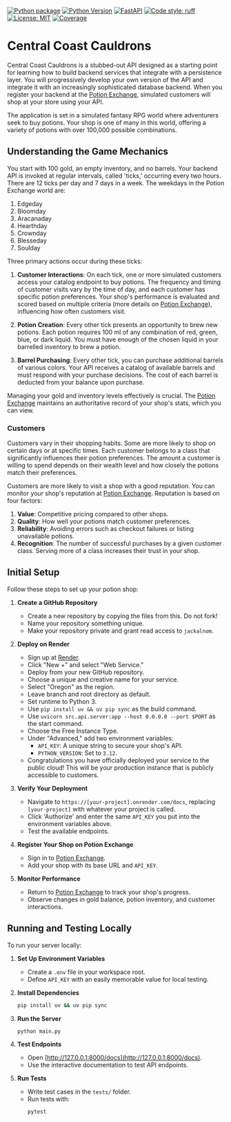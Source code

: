 [![Python package](https://github.com/{username}/{repository}/actions/workflows/python-package.yml/badge.svg)](https://github.com/{username}/{repository}/actions/workflows/python-package.yml)
[![Python Version](https://img.shields.io/badge/python-3.12-blue.svg)](https://www.python.org/downloads/release/python-3120/)
[![FastAPI](https://img.shields.io/badge/FastAPI-0.103.0-009688.svg?&logo=FastAPI&logoColor=white)](https://fastapi.tiangolo.com/)
[![Code style: ruff](https://img.shields.io/badge/code%20style-ruff-000000.svg)](https://github.com/astral-sh/ruff)
[![License: MIT](https://img.shields.io/badge/License-MIT-yellow.svg)](https://opensource.org/licenses/MIT)
[![Coverage](https://img.shields.io/badge/Coverage-80%25-brightgreen.svg)](https://github.com/{username}/{repository}/actions)

# Central Coast Cauldrons

Central Coast Cauldrons is a stubbed-out API designed as a starting point for learning how to build backend services that integrate with a persistence layer. You will progressively develop your own version of the API and integrate it with an increasingly sophisticated database backend. When you register your backend at the [Potion Exchange](https://potion-exchange.vercel.app/), simulated customers will shop at your store using your API.

The application is set in a simulated fantasy RPG world where adventurers seek to buy potions. Your shop is one of many in this world, offering a variety of potions with over 100,000 possible combinations.

## Understanding the Game Mechanics

You start with 100 gold, an empty inventory, and no barrels. Your backend API is invoked at regular intervals, called 'ticks,' occurring every two hours. There are 12 ticks per day and 7 days in a week. The weekdays in the Potion Exchange world are:

1. Edgeday
2. Bloomday
3. Aracanaday
4. Hearthday
5. Crownday
6. Blesseday
7. Soulday

Three primary actions occur during these ticks:

1. **Customer Interactions**: On each tick, one or more simulated customers access your catalog endpoint to buy potions. The frequency and timing of customer visits vary by the time of day, and each customer has specific potion preferences. Your shop's performance is evaluated and scored based on multiple criteria (more details on [Potion Exchange](https://potion-exchange.vercel.app/)), influencing how often customers visit.

2. **Potion Creation**: Every other tick presents an opportunity to brew new potions. Each potion requires 100 ml of any combination of red, green, blue, or dark liquid. You must have enough of the chosen liquid in your barrelled inventory to brew a potion.

3. **Barrel Purchasing**: Every other tick, you can purchase additional barrels of various colors. Your API receives a catalog of available barrels and must respond with your purchase decisions. The cost of each barrel is deducted from your balance upon purchase.

Managing your gold and inventory levels effectively is crucial. The [Potion Exchange](https://potion-exchange.vercel.app/) maintains an authoritative record of your shop's stats, which you can view.

### Customers

Customers vary in their shopping habits. Some are more likely to shop on certain days or at specific times. Each customer belongs to a class that significantly influences their potion preferences. The amount a customer is willing to spend depends on their wealth level and how closely the potions match their preferences.

Customers are more likely to visit a shop with a good reputation. You can monitor your shop's reputation at [Potion Exchange](https://potion-exchange.vercel.app/). Reputation is based on four factors:

1. **Value**: Competitive pricing compared to other shops.
2. **Quality**: How well your potions match customer preferences.
3. **Reliability**: Avoiding errors such as checkout failures or listing unavailable potions.
4. **Recognition**: The number of successful purchases by a given customer class. Serving more of a class increases their trust in your shop.

## Initial Setup

Follow these steps to set up your potion shop:

1. **Create a GitHub Repository**
   - Create a new repository by copying the files from this. Do not fork!
   - Name your repository something unique.
   - Make your repository private and grant read access to `jackalnom`.

2. **Deploy on Render**
   - Sign up at [Render](https://render.com/).
   - Click "New +" and select "Web Service."
   - Deploy from your new GitHub repository.
   - Choose a unique and creative name for your service.
   - Select "Oregon" as the region.
   - Leave branch and root directory as default.
   - Set runtime to Python 3.
   - Use `pip install uv && uv pip sync` as the build command.
   - Use `uvicorn src.api.server:app --host 0.0.0.0 --port $PORT` as the start command.
   - Choose the Free Instance Type.
   - Under "Advanced," add two environment variables:
     - `API_KEY`: A unique string to secure your shop's API.
     - `PYTHON_VERSION`: Set to `3.12`.
   - Congratulations you have officially deployed your service to the public cloud! This will be your production instance that is publicly accessible to customers.

3. **Verify Your Deployment**
   - Navigate to `https://[your-project].onrender.com/docs`, replacing `[your-project]` with whatever your project is called.
   - Click 'Authorize' and enter the same `API_KEY` you put into the environment variables above.
   - Test the available endpoints.

4. **Register Your Shop on Potion Exchange**
   - Sign in to [Potion Exchange](https://potion-exchange.vercel.app/).
   - Add your shop with its base URL and `API_KEY`.

5. **Monitor Performance**
   - Return to [Potion Exchange](https://potion-exchange.vercel.app/) to track your shop's progress.
   - Observe changes in gold balance, potion inventory, and customer interactions.

## Running and Testing Locally

To run your server locally:

1. **Set Up Environment Variables**
   - Create a `.env` file in your workspace root.
   - Define `API_KEY` with an easily memorable value for local testing.

2. **Install Dependencies**
   ```sh
   pip install uv && uv pip sync
   ```

3. **Run the Server**
   ```sh
   python main.py
   ```

4. **Test Endpoints**
   - Open [http://127.0.0.1:8000/docs](http://127.0.0.1:8000/docs).
   - Use the interactive documentation to test API endpoints.

5. **Run Tests**
   - Write test cases in the `tests/` folder.
   - Run tests with:
     ```sh
     pytest
     ```

